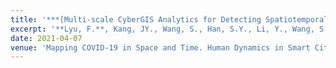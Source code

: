 ```yaml
---
title: '***[Multi-scale CyberGIS Analytics for Detecting Spatiotemporal Patterns of COVID-19](https://link.springer.com/chapter/10.1007/978-3-030-72808-3_11)***'
excerpt: '**Lyu, F.**, Kang, JY., Wang, S., Han, S.Y., Li, Y., Wang, S. (2021). Multi-scale CyberGIS Analytics for Detecting Spatiotemporal Patterns of COVID-19. *In: Shaw, SL., Sui, D. (eds) Mapping COVID-19 in Space and Time. Human Dynamics in Smart Cities. Springer, Cham.*'
date: 2021-04-07
venue: 'Mapping COVID-19 in Space and Time. Human Dynamics in Smart Cities.'
---
```


